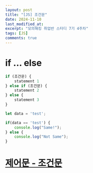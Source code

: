 ```yaml
---
layout: post
title: "[JS] 조건문"
date: 2024-11-10
last_modified_at: 
excerpt: "모의해킹 취업반 스터디 7기 4주차"
tags: [JS]
comments: true
---
```


# if ... else
``` js
if (조건문) {
    statement 1
} else if (조건문) {
    statement 2
} else {
    statement 3
}
```

``` js
let data = 'test';

if(data == 'test') {
    console.log("Same!");
} else {
    console.log("Not Same");
}
```

# [제어문 - 조건문](https://goddaehee.tistory.com/225)